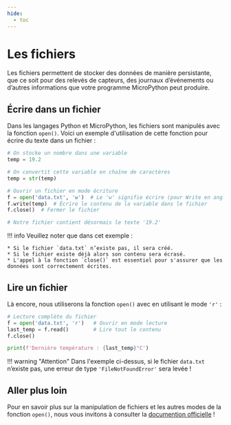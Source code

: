 ```yaml
---
hide:
  - toc
---
```


# Les fichiers

Les fichiers permettent de stocker des données de manière persistante, que ce soit pour des relevés de capteurs, des journaux d’événements ou d’autres informations que votre programme MicroPython peut produire.

## Écrire dans un fichier

Dans les langages Python et MicroPython, les fichiers sont manipulés avec la fonction `open()`. Voici un exemple d'utilisation de cette fonction pour écrire du texte dans un fichier :

```python
# On stocke un nombre dans une variable
temp = 19.2

# On convertit cette variable en chaîne de caractères
temp = str(temp)

# Ouvrir un fichier en mode écriture
f = open('data.txt', 'w')  # Le 'w' signifie écrire (pour Write en anglais)
f.write(temp)  # Écrire le contenu de la variable dans le fichier
f.close()  # Fermer le fichier

# Notre fichier contient désormais le texte '19.2'
```

!!! info
    Veuillez noter que dans cet exemple :

    * Si le fichier `data.txt` n’existe pas, il sera créé.
    * Si le fichier existe déjà alors son contenu sera écrasé.
    * L'appel à la fonction `close()` est essentiel pour s'assurer que les données sont correctement écrites.

## Lire un fichier

Là encore, nous utiliserons la fonction `open()` avec en utilisant le mode `'r'` :

```python
# Lecture complète du fichier
f = open('data.txt', 'r')   # Ouvrir en mode lecture
last_temp = f.read()        # Lire tout le contenu
f.close()

print(f'Dernière température : {last_temp}°C')
```

!!! warning "Attention"
    Dans l'exemple ci-dessus, si le fichier `data.txt` n’existe pas, une erreur de type `'FileNotFoundError'` sera levée !


## Aller plus loin

Pour en savoir plus sur la manipulation de fichiers et les autres modes de la fonction `open()`, nous vous invitons à consulter la [documention officielle](https://docs.python.org/fr/3.13/library/functions.html#open) !
